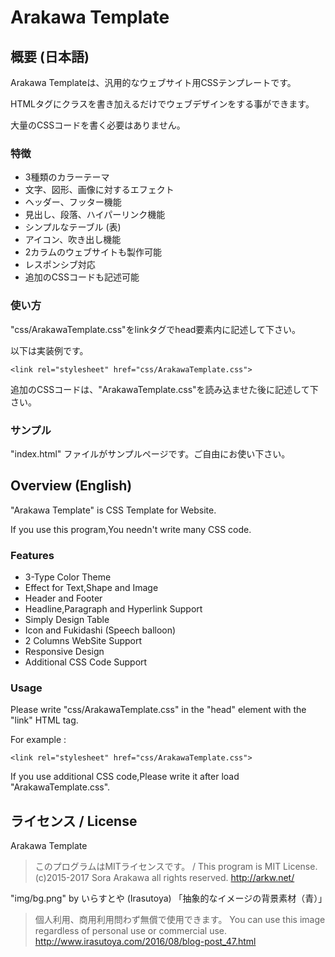 # Arakawa Template
## 概要 (日本語)
Arakawa Templateは、汎用的なウェブサイト用CSSテンプレートです。

HTMLタグにクラスを書き加えるだけでウェブデザインをする事ができます。

大量のCSSコードを書く必要はありません。

### 特徴
- 3種類のカラーテーマ
- 文字、図形、画像に対するエフェクト
- ヘッダー、フッター機能
- 見出し、段落、ハイパーリンク機能
- シンプルなテーブル (表)
- アイコン、吹き出し機能
- 2カラムのウェブサイトも製作可能
- レスポンシブ対応
- 追加のCSSコードも記述可能

### 使い方
"css/ArakawaTemplate.css"をlinkタグでhead要素内に記述して下さい。

以下は実装例です。

    <link rel="stylesheet" href="css/ArakawaTemplate.css">

追加のCSSコードは、"ArakawaTemplate.css"を読み込ませた後に記述して下さい。

### サンプル
"index.html" ファイルがサンプルページです。ご自由にお使い下さい。

## Overview (English)
"Arakawa Template" is CSS Template for Website.

If you use this program,You needn't write many CSS code.

### Features
- 3-Type Color Theme
- Effect for Text,Shape and Image
- Header and Footer
- Headline,Paragraph and Hyperlink Support
- Simply Design Table
- Icon and Fukidashi (Speech balloon)
- 2 Columns WebSite Support
- Responsive Design
- Additional CSS Code Support

### Usage
Please write "css/ArakawaTemplate.css" in the "head" element with the "link" HTML tag.

For example :

    <link rel="stylesheet" href="css/ArakawaTemplate.css">

If you use additional CSS code,Please write it after load "ArakawaTemplate.css".

## ライセンス / License
Arakawa Template

>このプログラムはMITライセンスです。 / This program is MIT License.
>(c)2015-2017 Sora Arakawa all rights reserved.
>http://arkw.net/

"img/bg.png" by いらすとや (Irasutoya) 「抽象的なイメージの背景素材（青）」

>個人利用、商用利用問わず無償で使用できます。
>You can use this image regardless of personal use or commercial use.
>http://www.irasutoya.com/2016/08/blog-post_47.html